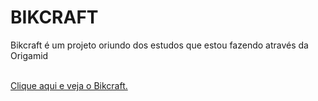 <h1>BIKCRAFT</h1>
<p>Bikcraft é um projeto oriundo dos estudos que estou fazendo através da Origamid</p>
<br>
<a href="web/index.html">Clique aqui e veja o Bikcraft.</a>
